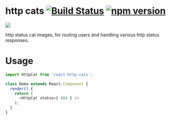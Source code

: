 # http cats [![Build Status](https://travis-ci.org/zhuber/react-http-cats.svg)](https://travis-ci.org/zhuber/react-http-cats) [![npm version](https://badge.fury.io/js/react-http-cats)](http://badge.fury.io/js/react-http-cats)

<img src="https://http.cat/200" />

http status cat images, for routing users and handling various http status responses.

# Usage

```javascript
import HttpCat from 'react-http-cats';

class Demo extends React.Component {
  render() {
    return (
      <HttpCat status={ 404 } />
    );
  }
}
```
